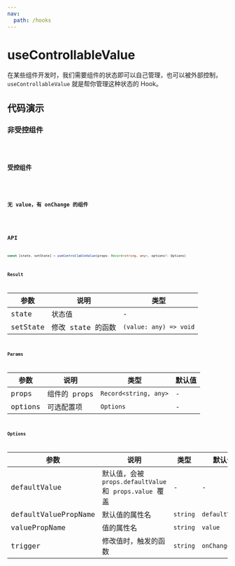 ```yaml
---
nav:
  path: /hooks
---
```


# useControllableValue

在某些组件开发时，我们需要组件的状态即可以自己管理，也可以被外部控制，`useControllableValue` 就是帮你管理这种状态的 Hook。

## 代码演示

### 非受控组件

<code src="./demo/demo1.tsx" />

### 受控组件

<code src="./demo/demo2.tsx" />

### 无 value，有 onChange 的组件

<code src="./demo/demo3.tsx" />

## API

```typescript
const [state, setState] = useControllableValue(props: Record<string, any>, options?: Options)
```

### Result

| 参数     | 说明              | 类型                   |
|----------|-------------------|------------------------|
| state    | 状态值            | -                      |
| setState | 修改 state 的函数 | `(value: any) => void` |

### Params

| 参数    | 说明         | 类型                  | 默认值 |
|---------|--------------|-----------------------|--------|
| props   | 组件的 props | `Record<string, any>` | -      |
| options | 可选配置项   | `Options`             | -      |


### Options

| 参数                 | 说明                                                    | 类型     | 默认值         |
|----------------------|---------------------------------------------------------|----------|----------------|
| defaultValue         | 默认值，会被 `props.defaultValue` 和 `props.value` 覆盖 | -        | -              |
| defaultValuePropName | 默认值的属性名                                          | `string` | `defaultValue` |
| valuePropName        | 值的属性名                                              | `string` | `value`        |
| trigger              | 修改值时，触发的函数                                    | `string` | `onChange`     |

